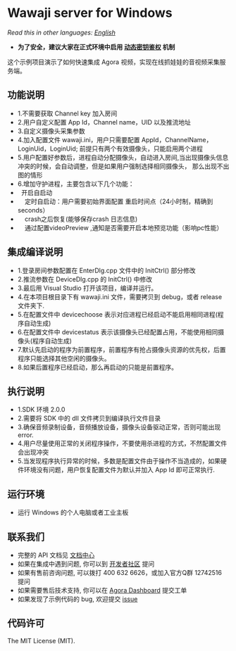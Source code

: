 # Wawaji server for Windows

*Read this in other languages: [English](README.en.md)*

- **为了安全，建议大家在正式环境中启用 [动态密钥鉴权](https://document.agora.io/cn/1.14/instruction/key.html) 机制**

这个示例项目演示了如何快速集成 Agora 视频，实现在线抓娃娃的音视频采集服务端。

## 功能说明
- 1.不需要获取 Channel key 加入房间
- 2.用户自定义配置 App Id，Channel name，UID 以及推流地址
- 3.自定义摄像头采集参数
- 4.加入配置文件 wawaji.ini，用户只需要配置 AppId，ChannelName，LoginUid，LoginUid; 前提只有两个有效摄像头，只能启用两个进程
- 5.用户配置好参数后，进程自动分配摄像头，自动进入房间,当出现摄像头信息冲突的时候，会自动调整，但是如果用户强制选择相同摄像头，
那么出现不出图的情形
- 6.增加守护进程，主要包含以下几个功能：
-     开启自启动
-     定时自启动：用户需要初始界面配置 重启时间点（24小时制，精确到seconds）
-     crash之后恢复(能够保存crash 日志信息)
-     通过配置videoPreview ,通知是否需要开启本地预览功能（影响pc性能）


## 集成编译说明
- 1.登录房间参数配置在 EnterDlg.cpp 文件中的 InitCtrl() 部分修改
- 2.推流参数在 DeviceDlg.cpp 的 InitCtrl() 中修改
- 3.最后用 Visual Studio 打开该项目，编译并运行。
- 4.在本项目根目录下有 wawaji.ini 文件，需要拷贝到 debug，或者 release 文件夹下.
- 5.在配置文件中 devicechoose 表示对应进程已经启动不能启用相同进程(程序自动生成)
- 6.在配置文件中 devicestatus 表示该摄像头已经配置占用，不能使用相同摄像头(程序自动生成)
- 7.默认先启动的程序为前置程序，前置程序有抢占摄像头资源的优先权，后置程序只能选择其他空闲的摄像头。
- 8.如果后置程序已经启动，那么再启动的只能是前置程序。

## 执行说明
- 1.SDK 环境 2.0.0
- 2.需要将 SDK 中的 dll 文件拷贝到编译执行文件目录
- 3.确保音频录制设备，音频播放设备，摄像头设备驱动正常，否则可能出现 error.
- 4.用户尽量使用正常的关闭程序操作，不要使用杀进程的方式，不然配置文件会出现冲突
- 5.当发现程序执行异常的时候，多数是配置文件由于操作不当造成的，如果硬件环境没有问题，用户恢复配置文件为默认并加入 App Id 即可正常执行.

## 运行环境
- 运行 Windows 的个人电脑或者工业主板

## 联系我们
- 完整的 API 文档见 [文档中心](https://docs.agora.io/cn/)
- 如果在集成中遇到问题, 你可以到 [开发者社区](https://dev.agora.io/cn/) 提问
- 如果有售前咨询问题, 可以拨打 400 632 6626，或加入官方Q群 12742516 提问
- 如果需要售后技术支持, 你可以在 [Agora Dashboard](https://dashboard.agora.io) 提交工单
- 如果发现了示例代码的 bug, 欢迎提交 [issue](https://github.com/AgoraIO/Wawaji/issues)

## 代码许可
The MIT License (MIT).

